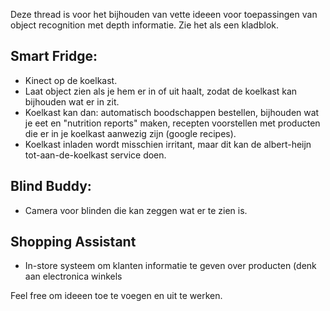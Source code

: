Deze thread is voor het bijhouden van vette ideeen voor toepassingen
van object recognition met depth informatie. Zie het als een kladblok.

## Smart Fridge: ##
  * Kinect op de koelkast.
  * Laat object zien als je hem er in of uit haalt, zodat de koelkast kan bijhouden wat er in zit.
  * Koelkast kan dan: automatisch boodschappen bestellen, bijhouden wat je eet en "nutrition reports" maken, recepten voorstellen met producten die er in je koelkast aanwezig zijn (google recipes).
  * Koelkast inladen wordt misschien irritant, maar dit kan de albert-heijn tot-aan-de-koelkast service doen.

## Blind Buddy: ##
  * Camera voor blinden die kan zeggen wat er te zien is.

## Shopping Assistant ##
  * In-store systeem om klanten informatie te geven over producten (denk aan electronica winkels

Feel free om ideeen toe te voegen en uit te werken.